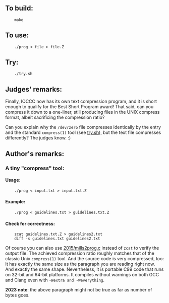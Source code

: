 ## To build:

``` <!---sh-->
    make
```


## To use:

``` <!---sh-->
    ./prog < file > file.Z
```


## Try:

``` <!---sh-->
    ./try.sh
```


## Judges' remarks:

Finally, IOCCC now has its own text compression program, and it is short enough
to qualify for the Best Short Program award! That said, can you compress it down
to a one-liner, still producing files in the UNIX compress format, albeit
sacrificing the compression ratio?

Can you explain why the `/dev/zero` file compresses identically by the entry and
the standard `compress(1)` tool (see [try.sh](%%REPO_URL%%/2019/diels-grabsch1/try.sh)), but the text file
compresses differently? The judges know. :)


## Author's remarks:

### A tiny "compress" tool:

#### Usage:

``` <!---sh-->
    ./prog < input.txt > input.txt.Z
```

#### Example:

``` <!---sh-->
    ./prog < guidelines.txt > guidelines.txt.Z
```

#### Check for correctness:

``` <!---sh-->
    zcat guidelines.txt.Z > guidelines2.txt
    diff -s guidelines.txt guidelines2.txt
```

Of course you can  also use [2015/mills2prog.c](%%REPO_URL%%/2015/mills2/prog.c) instead of
`zcat` to verify the output file. The achieved compression ratio roughly matches
that of the classic Unix `compress(1)` tool. And the source code is very
compressed, too: It has exactly the same size as the  paragraph you are reading
right now. And exactly the same shape. Nevertheless, it is portable C99 code
that runs on 32-bit and 64-bit platforms. It compiles without warnings on both
GCC and Clang even with `-Wextra and -Weverything`.

**2023 note**: the above paragraph might not be true as far as number of bytes goes.

<!--

    Copyright © 1984-2024 by Landon Curt Noll. All Rights Reserved.

    You are free to share and adapt this file under the terms of this license:

	Creative Commons Attribution-ShareAlike 4.0 International (CC BY-SA 4.0)

    For more information, see:

	https://creativecommons.org/licenses/by-sa/4.0/

-->
